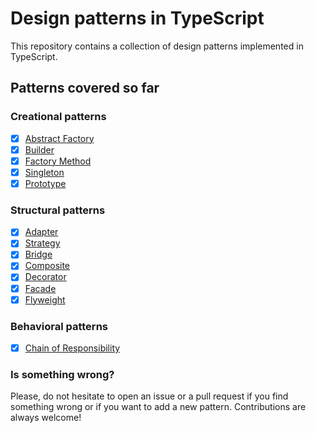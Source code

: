 # Design patterns in TypeScript

This repository contains a collection of design patterns implemented in TypeScript.

## Patterns covered so far

### Creational patterns

- [x] [Abstract Factory](https://github.com/douglas-pires/design-patterns-in-typescript/blob/main/src/criational-patterns/abstract-factory)
- [x] [Builder](https://github.com/douglas-pires/design-patterns-in-typescript/blob/main/src/criational-patterns/builder)
- [x] [Factory Method](https://github.com/douglas-pires/design-patterns-in-typescript/blob/main/src/criational-patterns/factory)
- [x] [Singleton](https://github.com/douglas-pires/design-patterns-in-typescript/blob/main/src/criational-patterns/singleton)
- [x] [Prototype](https://github.com/douglas-pires/design-patterns-in-typescript/blob/main/src/criational-patterns/prototype)

### Structural patterns

- [x] [Adapter](https://github.com/douglas-pires/design-patterns-in-typescript/blob/main/src/structural-patterns/adapter)
- [x] [Strategy](https://github.com/douglas-pires/design-patterns-in-typescript/blob/main/src/structural-patterns/strategy)
- [x] [Bridge](https://github.com/douglas-pires/design-patterns-in-typescript/blob/main/src/structural-patterns/bridge)
- [x] [Composite](https://github.com/douglas-pires/design-patterns-in-typescript/blob/main/src/structural-patterns/composite)
- [x] [Decorator](https://github.com/douglas-pires/design-patterns-in-typescript/blob/main/src/structural-patterns/decorator)
- [x] [Facade](https://github.com/douglas-pires/design-patterns-in-typescript/blob/main/src/structural-patterns/facade)
- [x] [Flyweight](https://github.com/douglas-pires/design-patterns-in-typescript/blob/main/src/structural-patterns/flyweight)

### Behavioral patterns

- [x] [Chain of Responsibility](https://github.com/douglas-pires/design-patterns-in-typescript/blob/main/src/behavioral-patterns/chain-of-responsibility)

### Is something wrong?

Please, do not hesitate to open an issue or a pull request if you find something wrong or if you want to add a new pattern. Contributions are always welcome!
